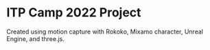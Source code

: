 ITP Camp 2022 Project
========

Created using motion capture with Rokoko, Mixamo character, Unreal Engine, and three.js.


